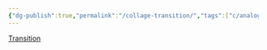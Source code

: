 ```yaml
---
{"dg-publish":true,"permalink":"/collage-transition/","tags":["c/analog","c/abstract","c/stamp","c/circle","c/letters","c/orange","c/red","c/purple"],"created":"2024-06-28T12:56:46.000-04:00","updated":"2024-04-15T12:04:04.000-04:00"}
---
```



[Transition](https://www.instagram.com/p/B5_Sjsxhylu/)
